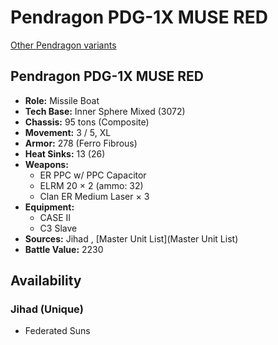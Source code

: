# Pendragon PDG-1X MUSE RED 

[Other Pendragon variants](../pendragon.md) 

## Pendragon PDG-1X MUSE RED 

- **Role:** Missile Boat 
- **Tech Base:** Inner Sphere Mixed (3072) 
- **Chassis:** 95 tons (Composite) 
- **Movement:** 3 / 5, XL 
- **Armor:** 278 (Ferro Fibrous) 
- **Heat Sinks:** 13 (26) 
- **Weapons:** 
  - ER PPC w/ PPC Capacitor 
  - ELRM 20 × 2 (ammo: 32) 
  - Clan ER Medium Laser × 3 
- **Equipment:** 
  - CASE II 
  - C3 Slave 
- **Sources:** Jihad , [Master Unit List](Master Unit List) 
- **Battle Value:** 2230 

## Availability 

### Jihad (Unique) 

- Federated Suns 

